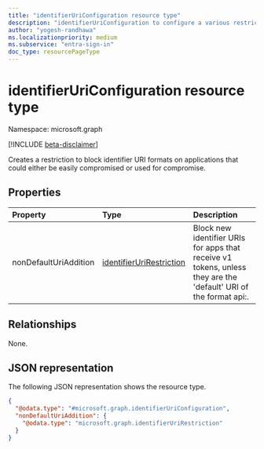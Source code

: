 ```yaml
---
title: "identifierUriConfiguration resource type"
description: "identifierUriConfiguration to configure a various restrictions for identifier URIs on applications"
author: "yogesh-randhawa"
ms.localizationpriority: medium
ms.subservice: "entra-sign-in"
doc_type: resourcePageType
---
```


# identifierUriConfiguration resource type

Namespace: microsoft.graph

[!INCLUDE [beta-disclaimer](../../includes/beta-disclaimer.md)]

 Creates a restriction to block identifier URI formats on applications that could either be easily compromised or used for compromise.

## Properties
| Property                                    | Type                            | Description                 |
| :------------------------------------------ | :------------------------------ | :-------------------------- |
| nonDefaultUriAddition                       | [identifierUriRestriction](./identifierurirestriction.md)                                                    | Block new identifier URIs for apps that receive v1 tokens, unless they are the 'default' URI of the format api:<appId>.|

## Relationships
None.

## JSON representation
The following JSON representation shows the resource type.
<!-- {
  "blockType": "resource",
  "@odata.type": "microsoft.graph.identifierUriConfiguration"
}
-->
``` json
{
  "@odata.type": "#microsoft.graph.identifierUriConfiguration",
  "nonDefaultUriAddition": {
    "@odata.type": "microsoft.graph.identifierUriRestriction"
  }
}
```

